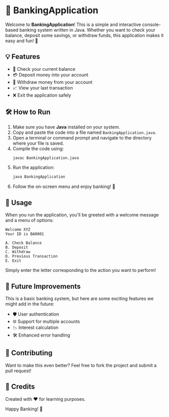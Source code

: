 # 🏦 BankingApplication

Welcome to **BankingApplication**! This is a simple and interactive console-based banking system written in Java. Whether you want to check your balance, deposit some savings, or withdraw funds, this application makes it easy and fun! 🚀

## 💡 Features

- 💼 Check your current balance
- 💳 Deposit money into your account
- 💸 Withdraw money from your account
- 📈 View your last transaction
- ❌ Exit the application safely

## 🛠️ How to Run

1. Make sure you have **Java** installed on your system.
2. Copy and paste the code into a file named `BankingApplication.java`.
3. Open a terminal or command prompt and navigate to the directory where your file is saved.
4. Compile the code using:
   ```sh
   javac BankingApplication.java
   ```
5. Run the application:
   ```sh
   java BankingApplication
   ```
6. Follow the on-screen menu and enjoy banking! 🚀

## 📖 Usage

When you run the application, you'll be greeted with a welcome message and a menu of options:

```
Welcome XYZ
Your ID is BA0001

A. Check Balance
B. Deposit
C. Withdraw
D. Previous Transaction
E. Exit
```

Simply enter the letter corresponding to the action you want to perform!

## 🌟 Future Improvements

This is a basic banking system, but here are some exciting features we might add in the future:

- 🛡️ User authentication
- 🌐 Support for multiple accounts
- 📉 Interest calculation
- 🛠️ Enhanced error handling

## 💪 Contributing

Want to make this even better? Feel free to fork the project and submit a pull request!

## 💎 Credits

Created with ❤️ for learning purposes.

Happy Banking! 💖
